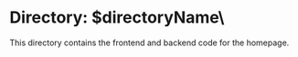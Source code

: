 # Directory: \$directoryName\

This directory contains the frontend and backend code for the homepage.
